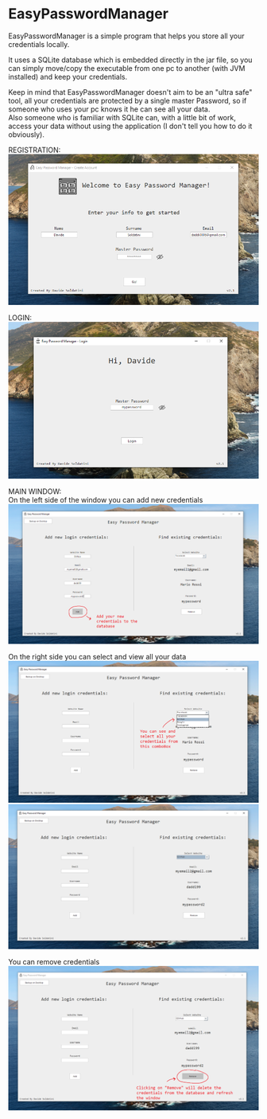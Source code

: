 # EasyPasswordManager
EasyPasswordManager is a simple program that helps you store all your credentials locally.

It uses a SQLite database which is embedded directly in the jar file, so you can simply move/copy the executable from one pc to another (with JVM installed) and keep your credentials.

Keep in mind that EasyPasswordManager doesn't aim to be an "ultra safe" tool, all your credentials are protected by a single master Password, so if someone who uses your pc knows it he can see all your data.
<br/>Also someone who is familiar with SQLite can, with a little bit of work, access your data without using the application (I don't tell you how to do it obviously).

REGISTRATION:<br/>
![alt text](https://github.com/daddi99/EasyPasswordManager/blob/main/Sample%20Images/Registration.png)

LOGIN:<br/>
![alt text](https://github.com/daddi99/EasyPasswordManager/blob/main/Sample%20Images/Login.png)

MAIN WINDOW:<br/>
On the left side of the window you can add new credentials
![alt text](https://github.com/daddi99/EasyPasswordManager/blob/main/Sample%20Images/Adding%20Credentials.png)

On the right side you can select and view all your data
![alt text](https://github.com/daddi99/EasyPasswordManager/blob/main/Sample%20Images/Selecting%20Credentials.png)
![alt text](https://github.com/daddi99/EasyPasswordManager/blob/main/Sample%20Images/Viewing%20Credentials.png)

You can remove credentials
![alt text](https://github.com/daddi99/EasyPasswordManager/blob/main/Sample%20Images/Removing%20Credentials.png)
